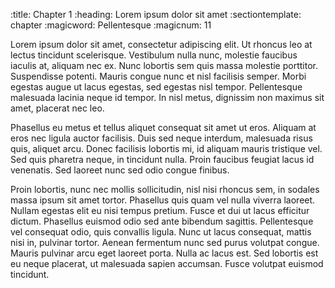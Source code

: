 :title:                 Chapter 1
:heading:               Lorem ipsum dolor sit amet
:sectiontemplate:       chapter
:magicword:             Pellentesque
:magicnum:              11

Lorem ipsum dolor sit amet, consectetur adipiscing elit. Ut rhoncus leo at
lectus tincidunt scelerisque. Vestibulum nulla nunc, molestie faucibus
iaculis at, aliquam nec ex. Nunc lobortis sem quis massa molestie porttitor.
Suspendisse potenti. Mauris congue nunc et nisl facilisis semper. Morbi
egestas augue ut lacus egestas, sed egestas nisl tempor. Pellentesque
malesuada lacinia neque id tempor. In nisl metus, dignissim non maximus sit
amet, placerat nec leo.

Phasellus eu metus et tellus aliquet consequat sit amet ut eros. Aliquam at
eros nec ligula auctor facilisis. Duis sed neque interdum, malesuada risus
quis, aliquet arcu. Donec facilisis lobortis mi, id aliquam mauris tristique
vel. Sed quis pharetra neque, in tincidunt nulla. Proin faucibus feugiat
lacus id venenatis. Sed laoreet nunc sed odio congue finibus.

Proin lobortis, nunc nec mollis sollicitudin, nisl nisi rhoncus sem, in
sodales massa ipsum sit amet tortor. Phasellus quis quam vel nulla viverra
laoreet. Nullam egestas elit eu nisi tempus pretium. Fusce et dui ut lacus
efficitur dictum. Phasellus euismod odio sed ante bibendum sagittis.
Pellentesque vel consequat odio, quis convallis ligula. Nunc ut lacus
consequat, mattis nisi in, pulvinar tortor. Aenean fermentum nunc sed purus
volutpat congue. Mauris pulvinar arcu eget laoreet porta. Nulla ac lacus
est. Sed lobortis est eu neque placerat, ut malesuada sapien accumsan. Fusce
volutpat euismod tincidunt.
